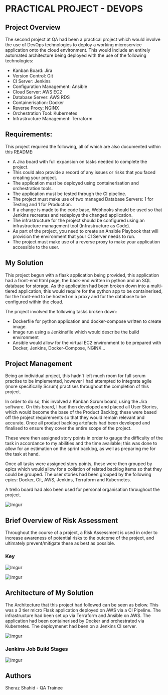 <h1>PRACTICAL PROJECT - DEVOPS</h1>

<h2>Project Overview</h2>

The second project at QA had been a practical project which would involve the use of DevOps technologies to deploy a working microservice application onto the cloud environment. This would include an entirely automated architecture being deployed with the use of the following technologies: 

<ul>
<li>Kanban Board: Jira </li>
<li>Version Control: Git </li>
<li>CI Server: Jenkins </li>
<li>Configuration Management: Ansible </li>
<li>Cloud Server: AWS EC2 </li>
<li>Database Server: AWS RDS </li>
<li>Containerisation: Docker </li>
<li>Reverse Proxy: NGINX </li>
<li>Orchestration Tool: Kubernetes</li> 
<li>Infrastructure Management: Terraform</li> 
</ul> 

<h2>Requirements:</h2> 

This project required the following, all of which are also documented within this README: 

<ul>
<li>A Jira board with full expansion on tasks needed to complete the project. </li>
<li>This could also provide a record of any issues or risks that you faced creating your project. </li>
<li>The application must be deployed using containerisation and orchestration tools. </li>
<li>The application must be tested through the CI pipeline. </li>
<li>The project must make use of two managed Database Servers: 1 for Testing and 1 for Production. </li>
<li>If a change is made to the code base, Webhooks should be used so that Jenkins recreates and redeploys the changed application. </li>
<li>The infrastructure for the project should be configured using an infrastructure management tool (Infrastructure as Code). </li>
<li>As part of the project, you need to create an Ansible Playbook that will provision the environment that your CI Server needs to run. </li>
<li>The project must make use of a reverse proxy to make your application accessible to the user. </li>
</ul>
 
<h2>My Solution</h2> 

This project begun with a flask application being provided, this application had a front-end html page, the back-end written in python and an SQL database for storage. As the application had been broken down into a multi-tiered application, this would require for the python app to be containerised, for the front-end to be hosted on a proxy and for the database to be configured within the cloud. 

The project involved the following tasks broken down: 

<ul>
<li>Dockerfile for python application and docker-compose written to create image. </li>
<li>Image run using a Jenkinsfile which would describe the build environment </li>
<li>Ansible would allow for the virtual EC2 environment to be prepared with Docker, Jenkins, Docker-Compose, NGINX... </li>
</ul>
 

<h2>Project Management </h2>

Being an individual project, this hadn't left much room for full scrum practise to be implemented, however I had attempted to integrate agile (more specifically Scrum) practises throughout the completion of this project. 

In order to do so, this involved a Kanban Scrum board, using the Jira software. On this board, I had then developed and placed all User Stories, which would become the base of the Product Backlog; these were based off the project requirements so that they would remain relevant and accurate. Once all product backlog artefacts had been developed and finalised to ensure they cover the entire scope of the project.  

These were then assigned story points in order to gauge the difficulty of the task in accordance to my abilities and the time available; this was done to allow for an estimation on the sprint backlog, as well as preparing me for the task at hand. 

Once all tasks were assigned story points, these were then grouped by epics which would allow for a collation of related backlog items so that they could be grouped. The user stories had been grouped by the following epics: Docker, Git, AWS, Jenkins, Terraform and Kubernetes.

A trello board had also been used for personal organisation throughout the project.

![Imgur](https://imgur.com/ypId20m.png)
 
 

<h2>Brief Overview of Risk Assessment </h2>

Throughout the course of a project, a Risk Assessment is used in order to increase awareness of potential risks to the outcome of the project, and ultimately prevent/mitigate these as best as possible. 

<h3>Key </h3>

![Imgur](https://imgur.com/gpjQoME.png)

![Imgur](https://imgur.com/undefined.png)

<h2> Architecture of My Solution </h2> 

The Architecture that this project had followed can be seen as below. This was a 3 tier micro Flask application deployed on AWS via a CI Pipeline. The infrastructure had been set up via Terraform and Ansible on AWS. The application had been containerised by Docker and orchestrated via Kubernetes. The deploymenet had been on a Jenkins CI server.

![Imgur](https://imgur.com/sDPHlen.png)

<h3> Jenkins Job Build Stages </h3>

![Imgur](https://imgur.com/undefined.png)

<h2> Authors </h2>
Sheraz Shahid - QA Trainee
 

 
 

